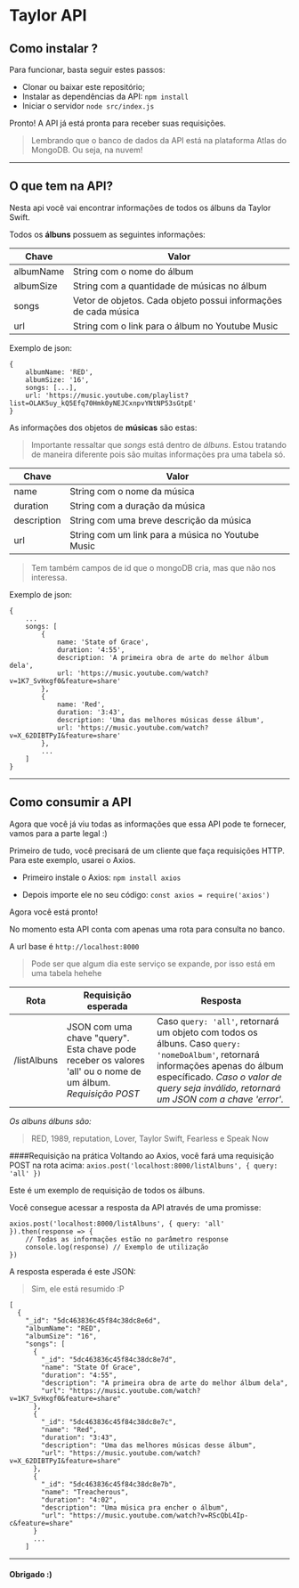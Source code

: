# Taylor API
## Como instalar ?
Para funcionar, basta seguir estes passos:
- Clonar ou baixar este repositório;
- Instalar as dependências da API: ```npm install```
- Iniciar o servidor ```node src/index.js```

Pronto! A API já está pronta para receber suas requisições.

>Lembrando que o banco de dados da API está na plataforma Atlas do MongoDB. Ou seja, na nuvem!
---
## O que tem na API?
Nesta api você vai encontrar informações de todos os álbuns da Taylor Swift.

Todos os **álbuns** possuem as seguintes informações:

| Chave | Valor | 
| ----- | ----- |
| albumName | String com o nome do álbum |
| albumSize | String com a quantidade de músicas no álbum |
|   songs   | Vetor de objetos. Cada objeto possui informações de cada música |
|    url    | String com o link para o álbum no Youtube Music |

Exemplo de json:
``` 
{
    albumName: 'RED',
    albumSize: '16',
    songs: [...],
    url: 'https://music.youtube.com/playlist?list=OLAK5uy_kQ5Efq70Hmk0yNEJCxnpvYNtNP53sGtpE'
}
```
As informações dos objetos de **músicas** são estas:
>Importante ressaltar que *songs* está dentro de *álbuns*. Estou tratando de maneira diferente pois são muitas informações pra uma tabela só.

| Chave | Valor |
| ----- | ----- |
| name | String com o nome da música |
| duration | String com a duração da música |
| description | String com uma breve descrição da música |
| url | String com um link para a música no Youtube Music |

>Tem também campos de id que o mongoDB cria, mas que não nos interessa.

Exemplo de json:

```
{
    ...
    songs: [
        {
            name: 'State of Grace',
            duration: '4:55',
            description: 'A primeira obra de arte do melhor álbum dela',
            url: 'https://music.youtube.com/watch?v=1K7_SvHxgf0&feature=share'
        },
        {
            name: 'Red',
            duration: '3:43',
            description: 'Uma das melhores músicas desse álbum',
            url: 'https://music.youtube.com/watch?v=X_62DIBTPyI&feature=share'
        },
        ...
    ]
}
```

---
## Como consumir a API

Agora que você já viu todas as informações que essa API pode te fornecer, vamos para a parte legal :)

Primeiro de tudo, você precisará de um cliente que faça requisições HTTP. Para este exemplo, usarei o Axios.

- Primeiro instale o Axios: ``` npm install axios ```

- Depois importe ele no seu código: ``` const axios = require('axios') ```

Agora você está pronto!

No momento esta API conta com apenas uma rota para consulta no banco.

A url base é ```http://localhost:8000```

> Pode ser que algum dia este serviço se expande, por isso está em uma tabela hehehe

| Rota | Requisição esperada | Resposta |
| ---- | ------------------- | -------- |
| /listAlbuns | JSON com uma chave "query". Esta chave pode receber os valores 'all' ou o nome de um álbum. *Requisição POST* | Caso ```query: 'all'```, retornará um objeto com todos os álbuns. Caso ```query: 'nomeDoAlbum'```, retornará informações apenas do álbum específicado. *Caso o valor de query seja inválido, retornará um JSON com a chave 'error'.* |

*Os albuns álbuns são:*
>RED, 1989, reputation, Lover, Taylor Swift, Fearless e Speak Now

####Requisição na prática
Voltando ao Axios, você fará uma requisição POST na rota acima:
``` axios.post('localhost:8000/listAlbuns', { query: 'all' }) ```

Este é um exemplo de requisição de todos os álbuns.

Você consegue acessar a resposta da API através de uma promisse:
```
axios.post('localhost:8000/listAlbuns', { query: 'all' }).then(response => {
    // Todas as informações estão no parâmetro response
    console.log(response) // Exemplo de utilização
})
```
A resposta esperada é este JSON:
>Sim, ele está resumido :P

```
[
  {
    "_id": "5dc463836c45f84c38dc8e6d",
    "albumName": "RED",
    "albumSize": "16",
    "songs": [
      {
        "_id": "5dc463836c45f84c38dc8e7d",
        "name": "State Of Grace",
        "duration": "4:55",
        "description": "A primeira obra de arte do melhor álbum dela",
        "url": "https://music.youtube.com/watch?v=1K7_SvHxgf0&feature=share"
      },
      {
        "_id": "5dc463836c45f84c38dc8e7c",
        "name": "Red",
        "duration": "3:43",
        "description": "Uma das melhores músicas desse álbum",
        "url": "https://music.youtube.com/watch?v=X_62DIBTPyI&feature=share"
      },
      {
        "_id": "5dc463836c45f84c38dc8e7b",
        "name": "Treacherous",
        "duration": "4:02",
        "description": "Uma música pra encher o álbum",
        "url": "https://music.youtube.com/watch?v=RScQbL4Ip-c&feature=share"
      }
      ...
    ]
```
---
#### Obrigado :)
